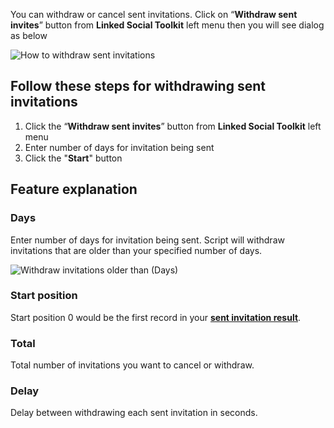 You can withdraw or cancel sent invitations. Click on “**Withdraw sent invites**” button from  **Linked Social Toolkit** left menu then you will see dialog as below

![How to withdraw sent invitations](https://github.com/ZiaUrR3hman/LinkedSocialToolkit/raw/master/images/Hot-to-Withdraw-sent-invites.png)

## Follow these steps for withdrawing sent invitations
1. Click the “**Withdraw sent invites**” button from  **Linked Social Toolkit** left menu
2. Enter number of days for invitation being sent
3. Click the "**Start**" button

## Feature explanation
### Days
Enter number of days for invitation being sent. Script will withdraw invitations that are older than your specified number of days.

![Withdraw invitations older than (Days)](https://github.com/ZiaUrR3hman/LinkedSocialToolkit/raw/master/images/Withdraw-invitations-older-than.png)

### Start position
Start position 0 would be the first record in your [**sent invitation result**](https://www.linkedin.com/mynetwork/invitation-manager/sent/).

### Total
Total number of invitations you want to cancel or withdraw.

### Delay
Delay between withdrawing each sent invitation in seconds.
